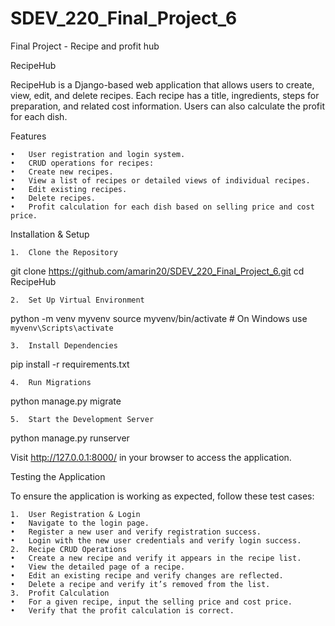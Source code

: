 # SDEV_220_Final_Project_6
Final Project - Recipe and profit hub

RecipeHub

RecipeHub is a Django-based web application that allows users to create, view, edit, and delete recipes. Each recipe has a title, ingredients, steps for preparation, and related cost information. Users can also calculate the profit for each dish.

Features

	•	User registration and login system.
	•	CRUD operations for recipes:
	•	Create new recipes.
	•	View a list of recipes or detailed views of individual recipes.
	•	Edit existing recipes.
	•	Delete recipes.
	•	Profit calculation for each dish based on selling price and cost price.

Installation & Setup

	1.	Clone the Repository

git clone https://github.com/amarin20/SDEV_220_Final_Project_6.git
cd RecipeHub

	2.	Set Up Virtual Environment

python -m venv myvenv
source myvenv/bin/activate  # On Windows use `myvenv\Scripts\activate`

	3.	Install Dependencies

pip install -r requirements.txt

	4.	Run Migrations

python manage.py migrate

	5.	Start the Development Server

python manage.py runserver

Visit http://127.0.0.1:8000/ in your browser to access the application.

Testing the Application

To ensure the application is working as expected, follow these test cases:

	1.	User Registration & Login
	•	Navigate to the login page.
	•	Register a new user and verify registration success.
	•	Login with the new user credentials and verify login success.
	2.	Recipe CRUD Operations
	•	Create a new recipe and verify it appears in the recipe list.
	•	View the detailed page of a recipe.
	•	Edit an existing recipe and verify changes are reflected.
	•	Delete a recipe and verify it’s removed from the list.
	3.	Profit Calculation
	•	For a given recipe, input the selling price and cost price.
	•	Verify that the profit calculation is correct.
